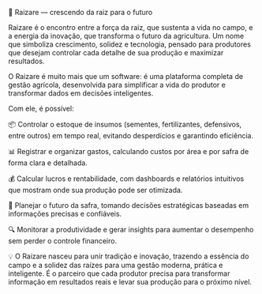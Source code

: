 🌱 Raizare — crescendo da raiz para o futuro


Raizare é o encontro entre a força da raiz, que sustenta a vida no campo, e a energia da inovação, que transforma o futuro da agricultura. Um nome que simboliza crescimento, solidez e tecnologia, pensado para produtores que desejam controlar cada detalhe de sua produção e maximizar resultados.


O Raizare é muito mais que um software: é uma plataforma completa de gestão agrícola, desenvolvida para simplificar a vida do produtor e transformar dados em decisões inteligentes.


Com ele, é possível:

📦 Controlar o estoque de insumos (sementes, fertilizantes, defensivos, entre outros) em tempo real, evitando desperdícios e garantindo eficiência.

📊 Registrar e organizar gastos, calculando custos por área e por safra de forma clara e detalhada.

💰 Calcular lucros e rentabilidade, com dashboards e relatórios intuitivos que mostram onde sua produção pode ser otimizada.

📝 Planejar o futuro da safra, tomando decisões estratégicas baseadas em informações precisas e confiáveis.

🔍 Monitorar a produtividade e gerar insights para aumentar o desempenho sem perder o controle financeiro.


💡 O Raizare nasceu para unir tradição e inovação, trazendo a essência do campo e a solidez das raízes para uma gestão moderna, prática e inteligente. É o parceiro que cada produtor precisa para transformar informação em resultados reais e levar sua produção para o próximo nível.
